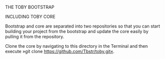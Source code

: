 THE TOBY BOOTSTRAP



INCLUDING TOBY CORE

Bootstrap and core are separated into two repositories so that you can start building your project from the bootstrap and update the core easily by pulling it from the repository.

Clone the core by navigating to this directory in the Terminal and then execute »git clone https://github.com/Tbstr/toby.git«.